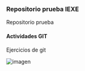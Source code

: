  ### Repositorio prueba IEXE 

Repositorio prueba 

#### Actividades GIT 

Ejercicios de git 


![imagen](W:\imagen_git_log.png)
